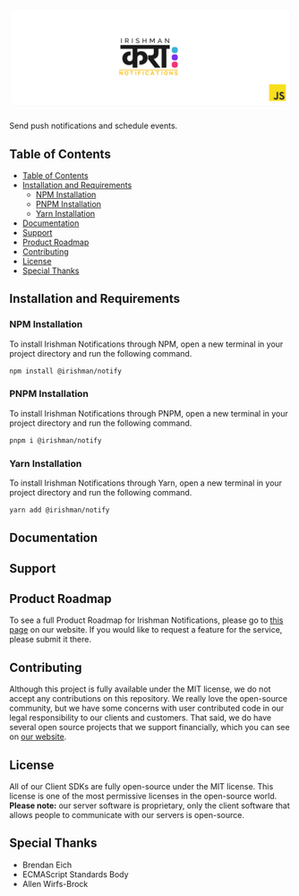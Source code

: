 # ![Irishman Notifications's JavaScript SDK](https://raw.githubusercontent.com/irishman-cloud/notify-javascript/master/.github/banner.svg)

Send push notifications and schedule events.

## Table of Contents

- [Table of Contents](#table-of-contents)
- [Installation and Requirements](#installation-and-requirements)
  - [NPM Installation](#npm-installation)
  - [PNPM Installation](#pnpm-installation)
  - [Yarn Installation](#yarn-installation)
- [Documentation](#documentation)
- [Support](#support)
- [Product Roadmap](#product-roadmap)
- [Contributing](#contributing)
- [License](#license)
- [Special Thanks](#special-thanks)

## Installation and Requirements

### NPM Installation

To install Irishman Notifications through NPM, open a new terminal in your project directory and run the following command.

```bash
npm install @irishman/notify
```

### PNPM Installation

To install Irishman Notifications through PNPM, open a new terminal in your project directory and run the following command.

```bash
pnpm i @irishman/notify
```

### Yarn Installation

To install Irishman Notifications through Yarn, open a new terminal in your project directory and run the following command.

```bash
yarn add @irishman/notify
```

## Documentation

## Support

## Product Roadmap

To see a full Product Roadmap for Irishman Notifications, please go to [this page](https://irishman.cloud/service/notify/roadmap) on our website. If you would like to request a feature for the service, please submit it there.

## Contributing

Although this project is fully available under the MIT license, we do not accept any contributions on this repository. We really love the open-source community, but we have some concerns with user contributed code in our legal responsibility to our clients and customers. That said, we do have several open source projects that we support financially, which you can see on [our website](https://irishman.cloud/).

## License

All of our Client SDKs are fully open-source under the MIT license. This license is one of the most permissive licenses in the open-source world. **Please note:** our server software is proprietary, only the client software that allows people to communicate with our servers is open-source.

## Special Thanks

- Brendan Eich
- ECMAScript Standards Body
- Allen Wirfs-Brock
